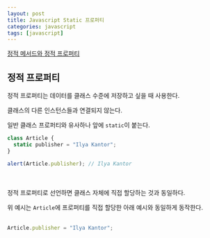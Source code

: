 ```yaml
---
layout: post
title: Javascript Static 프로퍼티
categories: javascript
tags: [javascript]
---
```


[정적 메서드와 정적 프로퍼티](https://ko.javascript.info/static-properties-methods#ref-483)

## 정적 프로퍼티

정적 프로퍼티는 데이터를 클래스 수준에 저장하고 싶을 때 사용한다.<br>

클래스의 다른 인스턴스들과 연결되지 않는다.<br>

일반 클래스 프로퍼티와 유사하나 앞에 `static`이 붙는다.<br>

```javascript
class Article {
  static publisher = "Ilya Kantor";
}

alert(Article.publisher); // Ilya Kantor
```

<br><br>
정적 프로퍼티로 선언하면 클래스 자체에 직접 할당하는 것과 동일하다.<br>

위 예시는 `Article`에 프로퍼티를 직접 할당한 아래 예시와 동일하게 동작한다.<br><br>

```js
Article.publisher = "Ilya Kantor";
```
